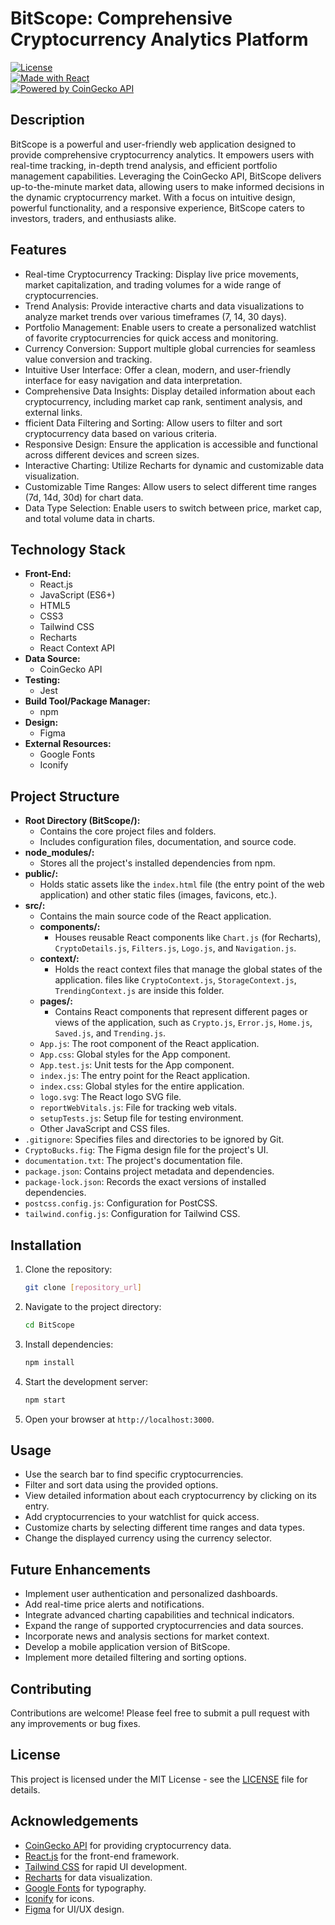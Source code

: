 # BitScope: Comprehensive Cryptocurrency Analytics Platform

[![License](https://img.shields.io/badge/License-MIT-blue.svg)](LICENSE)  
[![Made with React](https://img.shields.io/badge/Made%20with-React-61DAFB.svg)](https://reactjs.org/)  
[![Powered by CoinGecko API](https://img.shields.io/badge/Powered%20by-CoinGecko%20API-FF9900.svg)](https://www.coingecko.com/en/api)

## Description

BitScope is a powerful and user-friendly web application designed to provide comprehensive cryptocurrency analytics. It empowers users with real-time tracking, in-depth trend analysis, and efficient portfolio management capabilities. Leveraging the CoinGecko API, BitScope delivers up-to-the-minute market data, allowing users to make informed decisions in the dynamic cryptocurrency market. With a focus on intuitive design, powerful functionality, and a responsive experience, BitScope caters to investors, traders, and enthusiasts alike.

## Features

* Real-time Cryptocurrency Tracking: Display live price movements, market capitalization, and trading volumes for a wide range of cryptocurrencies.
* Trend Analysis: Provide interactive charts and data visualizations to analyze market trends over various timeframes (7, 14, 30 days).
* Portfolio Management: Enable users to create a personalized watchlist of favorite cryptocurrencies for quick access and monitoring.
* Currency Conversion: Support multiple global currencies for seamless value conversion and tracking.
* Intuitive User Interface: Offer a clean, modern, and user-friendly interface for easy navigation and data interpretation.
* Comprehensive Data Insights: Display detailed information about each cryptocurrency, including market cap rank, sentiment analysis, and external links.
* fficient Data Filtering and Sorting: Allow users to filter and sort cryptocurrency data based on various criteria.
* Responsive Design: Ensure the application is accessible and functional across different devices and screen sizes.
* Interactive Charting: Utilize Recharts for dynamic and customizable data visualization.
* Customizable Time Ranges: Allow users to select different time ranges (7d, 14d, 30d) for chart data.
* Data Type Selection: Enable users to switch between price, market cap, and total volume data in charts.

## Technology Stack

* **Front-End:**
    * React.js
    * JavaScript (ES6+)
    * HTML5
    * CSS3
    * Tailwind CSS
    * Recharts
    * React Context API
* **Data Source:**
    * CoinGecko API
* **Testing:**
    * Jest
* **Build Tool/Package Manager:**
    * npm
* **Design:**
    * Figma
* **External Resources:**
    * Google Fonts
    * Iconify

## Project Structure

* **Root Directory (BitScope/):**
    * Contains the core project files and folders.
    * Includes configuration files, documentation, and source code.
* **node\_modules/:**
    * Stores all the project's installed dependencies from npm.
* **public/:**
    * Holds static assets like the `index.html` file (the entry point of the web application) and other static files (images, favicons, etc.).
* **src/:**
    * Contains the main source code of the React application.
    * **components/:**
        * Houses reusable React components like `Chart.js` (for Recharts), `CryptoDetails.js`, `Filters.js`, `Logo.js`, and `Navigation.js`.
    * **context/:**
        * Holds the react context files that manage the global states of the application. files like `CryptoContext.js`, `StorageContext.js`, `TrendingContext.js` are inside this folder.
    * **pages/:**
        * Contains React components that represent different pages or views of the application, such as `Crypto.js`, `Error.js`, `Home.js`, `Saved.js`, and `Trending.js`.
    * `App.js`: The root component of the React application.
    * `App.css`: Global styles for the App component.
    * `App.test.js`: Unit tests for the App component.
    * `index.js`: The entry point for the React application.
    * `index.css`: Global styles for the entire application.
    * `logo.svg`: The React logo SVG file.
    * `reportWebVitals.js`: File for tracking web vitals.
    * `setupTests.js`: Setup file for testing environment.
    * Other JavaScript and CSS files.
* `.gitignore`: Specifies files and directories to be ignored by Git.
* `CryptoBucks.fig`: The Figma design file for the project's UI.
* `documentation.txt`: The project's documentation file.
* `package.json`: Contains project metadata and dependencies.
* `package-lock.json`: Records the exact versions of installed dependencies.
* `postcss.config.js`: Configuration for PostCSS.
* `tailwind.config.js`: Configuration for Tailwind CSS.


## Installation

1.  Clone the repository:

    ```bash
    git clone [repository_url]
    ```

2.  Navigate to the project directory:

    ```bash
    cd BitScope
    ```

3.  Install dependencies:

    ```bash
    npm install
    ```

4.  Start the development server:

    ```bash
    npm start
    ```

5.  Open your browser at `http://localhost:3000`.

## Usage

* Use the search bar to find specific cryptocurrencies.
* Filter and sort data using the provided options.
* View detailed information about each cryptocurrency by clicking on its entry.
* Add cryptocurrencies to your watchlist for quick access.
* Customize charts by selecting different time ranges and data types.
* Change the displayed currency using the currency selector.

## Future Enhancements

* Implement user authentication and personalized dashboards.
* Add real-time price alerts and notifications.
* Integrate advanced charting capabilities and technical indicators.
* Expand the range of supported cryptocurrencies and data sources.
* Incorporate news and analysis sections for market context.
* Develop a mobile application version of BitScope.
* Implement more detailed filtering and sorting options.

## Contributing

Contributions are welcome! Please feel free to submit a pull request with any improvements or bug fixes.

## License

This project is licensed under the MIT License - see the [LICENSE](LICENSE) file for details.

## Acknowledgements

* [CoinGecko API](https://www.coingecko.com/en/api) for providing cryptocurrency data.
* [React.js](https://reactjs.org/) for the front-end framework.
* [Tailwind CSS](https://tailwindcss.com/) for rapid UI development.
* [Recharts](https://recharts.org/en-US/) for data visualization.
* [Google Fonts](https://fonts.google.com/) for typography.
* [Iconify](https://iconify.design/) for icons.
* [Figma](https://www.figma.com/) for UI/UX design.
